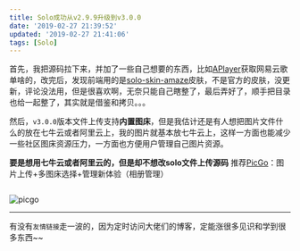 ```yaml
---
title: Solo成功从v2.9.9升级到v3.0.0
date: '2019-02-27 21:39:52'
updated: '2019-02-27 21:41:06'
tags: [Solo]
---
```

首先，我把源码拉下来，并加了一些自己想要的东西，比如[APlayer](https://github.com/MoePlayer/APlayer)获取网易云歌单啥的，改完后，发现前端用的是[solo-skin-amaze](https://github.com/zjhch123/solo-skin-amaze)皮肤，不是官方的皮肤，没更新，评论没法用，但是很喜欢啊，无奈只能自己瞎整了，最后弄好了，顺手把目录也给一起整了，其实就是借鉴和拷贝。。。
<!--more-->
然后，`v3.0.0`版本文件上传支持**内置图床**，但是我估计还是有人想把图片文件什么的放在七牛云或者阿里云上，我的图片就基本放七牛云上，这样一方面也能减少一些社区图床资源压力，一方面也方便用户管理自己图片资源。

**要是想用七牛云或者阿里云的，但是却不想改solo文件上传源码**
推荐[PicGo](https://github.com/Molunerfinn/PicGo)：图片上传+多图床选择+管理新体验（相册管理）

<img src="https://raw.githubusercontent.com/Molunerfinn/test/master/picgo/picgo-2.0.gif" alt="" style="max-width:100%;">

![picgo](/images/picgo.png)

---

有没有`友情链接`走一波的，因为定时访问大佬们的博客，定能涨很多见识和学到很多东西~~